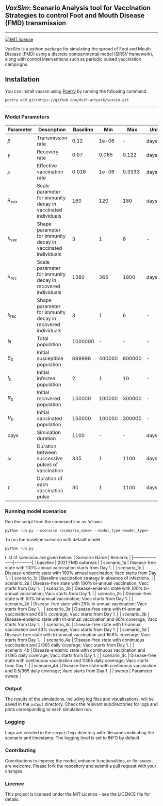 ## *VaxSim*: Scenario Analysis tool for Vaccination Strategies to control Foot and Mouth Disease (FMD) transmission

---------------------------------------------------------------

[![MIT license](https://img.shields.io/badge/License-MIT-blue.svg)](https://github.com/epiforecasts/EpiNow2/blob/main/LICENSE.md/)

*VaxSim* is a python package for simulating the spread of Foot and Mouth Disease (FMD) using a discrete compartmental model (SIRSV framework), along with control interventions such as periodic pulsed vaccination campaigns.

Installation
-------------
You can install vaxsim using [Poetry](https://python-poetry.org/) by running the following command:

```bash
poetry add git+https://github.com/dsih-artpark/vaxsim.git
```
-------------

### Model Parameters

| **Parameter** | **Description**                                                      | **Baseline** | **Min**  | **Max**  | **Unit**         | **Source**                        |
|---------------|----------------------------------------------------------------------|--------------|----------|----------|------------------|-----------------------------------|
| $\beta$       | Transmission rate                                                   | 0.12         | 1e-06    | -        | days<sup>-1</sup>| model fit                        |
| $\gamma$      | Recovery rate                                                       | 0.07         | 0.065    | 0.122    | days<sup>-1</sup>| [Yadav et al. (2019)](https://doi.org/10.3389/fvets.2019.00263) |
| $\mu$         | Effective vaccination rate                                          | 0.016        | 1e-06    | 0.3333   | days<sup>-1</sup>| model fit                        |
| $\lambda_{\text{vax}}$ | Scale parameter for immunity decay in vaccinated individuals | 160          | 120      | 180      | days             | [Singh et al. (2019)](https://doi.org/10.3390/vaccines7030090)  |
| $k_{\text{vax}}$ | Shape parameter for immunity decay in vaccinated individuals      | 3            | 1        | 6        | -                | model fit                        |
| $\lambda_{\text{rec}}$ | Scale parameter for immunity decay in recovered individuals  | 1380         | 365      | 1800     | days             | [Pomeroy et al. (2015)](https://doi.org/10.1371/journal.pone.0136642) |
| $k_{\text{rec}}$ | Shape parameter for immunity decay in recovered individuals       | 3            | 1        | 6        | -                | model fit                        |
| $N$           | Total population                                                    | 1000000      | -        | -        | -                | -                                 |
| $S_0$         | Initial susceptible population                                       | 699998       | 400000   | 800000   | -                | model fit                        |
| $I_0$         | Initial infected population                                         | 2            | 1        | 10       | -                | model fit                        |
| $R_0$         | Initial recovered population                                         | 150000       | 100000   | 300000   | -                | model fit                        |
| $V_0$         | Initial vaccinated population                                        | 150000       | 100000   | 300000   | -                | model fit                        |
| days          | Simulation duration                                                 | 1100         | -        | -        | days             | -                                 |
| $\omega$      | Duration between successive pulses of vaccination                    | 335          | 1        | 1100     | days             | vaccination schedule datasets (GoK)     |
| $\tau$        | Duration of each vaccination pulse                                   | 30           | 1        | 1100     | days             | vaccination progress datasets (GoK)     |


### Running model scenarios

Run the script from the command line as follows:

```python3
python run.py --scenario <scenario_name> --model_type <model_type>
```

To run the baseline scenario with default model

```python3
python run.py
```

List of scenarios are given below:
| Scenario Name | Remarks |
|----------------|---------|
| baseline       | 2021 FMD outbreak |
| scenario_1a    | Disease-free state with 100% annual vaccination starts from Day 1. |
| scenario_1b    | Disease-endemic state with 100% annual vaccination; Vacc starts from Day 1. |
| scenario_1c    | Baseline vaccination strategy in absence of infections. |
| scenario_2a    | Disease-free state with 100% bi-annual vaccination; Vacc starts from Day 1. |
| scenario_2b    | Disease-endemic state with 100% bi-annual vaccination; Vacc starts from Day 1. |
| scenario_2c    | Disease-free state with 50% bi-annual vaccination; Vacc starts from Day 1. |
| scenario_2d    | Disease-free state with 25% bi-annual vaccination; Vacc starts from Day 1. |
| scenario_3a    | Disease-free state with tri-annual vaccination and 66% coverage; Vacc starts from Day 1. |
| scenario_3b    | Disease-endemic state with tri-annual vaccination and 66% coverage; Vacc starts from Day 1. |
| scenario_3c    | Disease-free state with tri-annual vaccination and 33% coverage; Vacc starts from Day 1. |
| scenario_3d    | Disease-free state with tri-annual vaccination and 16.6% coverage; Vacc starts from Day 1. |
| scenario_4a    | Disease-free state with continuous vaccination and 2/365 daily coverage; Vacc starts from Day 1. |
| scenario_4b    | Disease-endemic state with continuous vaccination and 2/365 daily coverage; Vacc starts from Day 1. |
| scenario_4c    | Disease-free state with continuous vaccination and 1/365 daily coverage; Vacc starts from Day 1. |
| scenario_4d    | Disease-free state with continuous vaccination and 0.5/365 daily coverage; Vacc starts from Day 1. |
| sweep          | Parameter sweep |


### Output
The results of the simulations, including log files and visualisations, will be saved in the *`output`*  directory. Check the relevant subdirectories for logs and plots corresponding to each simulation run.

### Logging
Logs are created in the *`output/logs`* directory with filenames indicating the scenario and timestamp. The logging level is set to INFO by default.

### Contributing
Contributions to improve the model, enhance functionalities, or fix issues are welcome. Please fork the repository and submit a pull request with your changes.

### Licence
This project is licensed under the MIT Licence - see the LICENCE file for details.
